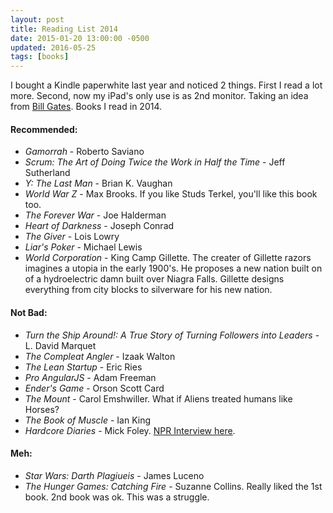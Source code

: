 ```yaml
---
layout: post
title: Reading List 2014
date: 2015-01-20 13:00:00 -0500
updated: 2016-05-25
tags: [books]
---
```

I bought a Kindle paperwhite last year and noticed 2 things. First I read a lot more. Second, now my iPad's only use is as 2nd monitor. Taking an idea from [Bill Gates](https://www.gatesnotes.com/About-Bill-Gates/Best-Books-2015). Books I read in 2014.

#### Recommended:
* _Gamorrah_ - Roberto Saviano
* _Scrum: The Art of Doing Twice the Work in Half the Time_ - Jeff Sutherland
* _Y: The Last Man_ - Brian K. Vaughan
* _World War Z_ - Max Brooks. If you like Studs Terkel, you'll like this book too.
* _The Forever War_ - Joe Halderman
* _Heart of Darkness_ - Joseph Conrad
* _The Giver_ - Lois Lowry
* _Liar's Poker_ - Michael Lewis
* _World Corporation_ - King Camp Gillette. The creater of Gillette razors imagines a utopia in the early 1900's. He proposes a new nation built on of a hydroelectric damn built over Niagra Falls. Gillette designs everything from city blocks to silverware for his new nation.


#### Not Bad:
* _Turn the Ship Around!: A True Story of Turning Followers into Leaders_ - L. David Marquet
* _The Compleat Angler_ - Izaak Walton
* _The Lean Startup_ - Eric Ries
* _Pro AngularJS_ - Adam Freeman
* _Ender's Game_ - Orson Scott Card
* _The Mount_ - Carol Emshwiller. What if Aliens treated humans like Horses?
* _The Book of Muscle_ - Ian King
* _Hardcore Diaries_ - Mick Foley. [NPR Interview here](http://www.npr.org/templates/story/story.php?storyId=9389216).

#### Meh:
* _Star Wars: Darth Plagiueis_ - James Luceno
* _The Hunger Games: Catching Fire_ - Suzanne Collins. Really liked the 1st book. 2nd book was ok. This was a struggle.


